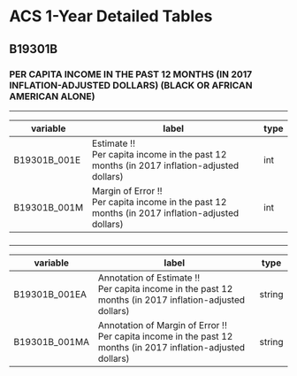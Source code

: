 # ACS 1-Year Detailed Tables

## B19301B

### PER CAPITA INCOME IN THE PAST 12 MONTHS (IN 2017 INFLATION-ADJUSTED DOLLARS) (BLACK OR AFRICAN AMERICAN ALONE)

___

| variable | label | type |
| ----- | ----- | ----- |
| B19301B_001E | Estimate !!<br>Per capita income in the past 12 months (in 2017 inflation-adjusted dollars) | int |
| B19301B_001M | Margin of Error !!<br>Per capita income in the past 12 months (in 2017 inflation-adjusted dollars) | int |
### 

___

| variable | label | type |
| ----- | ----- | ----- |
| B19301B_001EA | Annotation of Estimate !!<br>Per capita income in the past 12 months (in 2017 inflation-adjusted dollars) | string |
| B19301B_001MA | Annotation of Margin of Error !!<br>Per capita income in the past 12 months (in 2017 inflation-adjusted dollars) | string |

